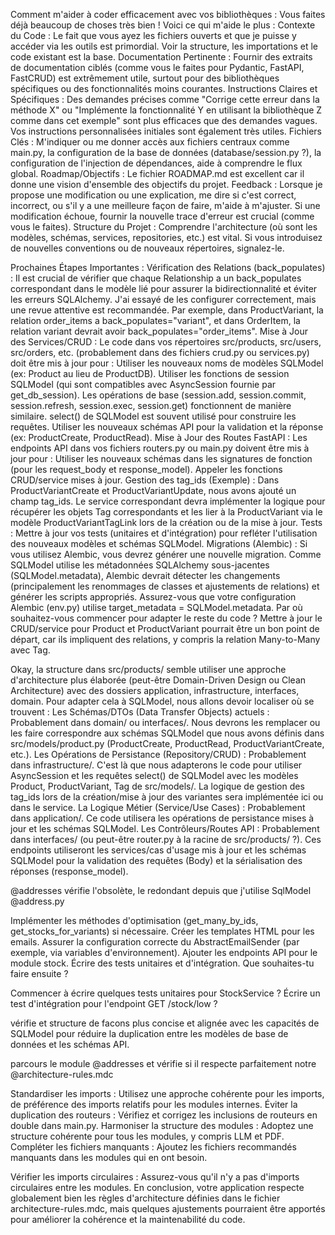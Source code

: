 Comment m'aider à coder efficacement avec vos bibliothèques :
Vous faites déjà beaucoup de choses très bien ! Voici ce qui m'aide le plus :
Contexte du Code : Le fait que vous ayez les fichiers ouverts et que je puisse y accéder via les outils est primordial. Voir la structure, les importations et le code existant est la base.
Documentation Pertinente : Fournir des extraits de documentation ciblés (comme vous le faites pour Pydantic, FastAPI, FastCRUD) est extrêmement utile, surtout pour des bibliothèques spécifiques ou des fonctionnalités moins courantes.
Instructions Claires et Spécifiques : Des demandes précises comme "Corrige cette erreur dans la méthode X" ou "Implémente la fonctionnalité Y en utilisant la bibliothèque Z comme dans cet exemple" sont plus efficaces que des demandes vagues. Vos instructions personnalisées initiales sont également très utiles.
Fichiers Clés : M'indiquer ou me donner accès aux fichiers centraux comme main.py, la configuration de la base de données (database/session.py ?), la configuration de l'injection de dépendances, aide à comprendre le flux global.
Roadmap/Objectifs : Le fichier ROADMAP.md est excellent car il donne une vision d'ensemble des objectifs du projet.
Feedback : Lorsque je propose une modification ou une explication, me dire si c'est correct, incorrect, ou s'il y a une meilleure façon de faire, m'aide à m'ajuster. Si une modification échoue, fournir la nouvelle trace d'erreur est crucial (comme vous le faites).
Structure du Projet : Comprendre l'architecture (où sont les modèles, schémas, services, repositories, etc.) est vital. Si vous introduisez de nouvelles conventions ou de nouveaux répertoires, signalez-le.


Prochaines Étapes Importantes :
Vérification des Relations (back_populates) : Il est crucial de vérifier que chaque Relationship a un back_populates correspondant dans le modèle lié pour assurer la bidirectionnalité et éviter les erreurs SQLAlchemy. J'ai essayé de les configurer correctement, mais une revue attentive est recommandée. Par exemple, dans ProductVariant, la relation order_items a back_populates="variant", et dans OrderItem, la relation variant devrait avoir back_populates="order_items".
Mise à Jour des Services/CRUD : Le code dans vos répertoires src/products, src/users, src/orders, etc. (probablement dans des fichiers crud.py ou services.py) doit être mis à jour pour :
Utiliser les nouveaux noms de modèles SQLModel (ex: Product au lieu de ProductDB).
Utiliser les fonctions de session SQLModel (qui sont compatibles avec AsyncSession fournie par get_db_session). Les opérations de base (session.add, session.commit, session.refresh, session.exec, session.get) fonctionnent de manière similaire. select() de SQLModel est souvent utilisé pour construire les requêtes.
Utiliser les nouveaux schémas API pour la validation et la réponse (ex: ProductCreate, ProductRead).
Mise à Jour des Routes FastAPI : Les endpoints API dans vos fichiers routers.py ou main.py doivent être mis à jour pour :
Utiliser les nouveaux schémas dans les signatures de fonction (pour les request_body et response_model).
Appeler les fonctions CRUD/service mises à jour.
Gestion des tag_ids (Exemple) : Dans ProductVariantCreate et ProductVariantUpdate, nous avons ajouté un champ tag_ids. Le service correspondant devra implémenter la logique pour récupérer les objets Tag correspondants et les lier à la ProductVariant via le modèle ProductVariantTagLink lors de la création ou de la mise à jour.
Tests : Mettre à jour vos tests (unitaires et d'intégration) pour refléter l'utilisation des nouveaux modèles et schémas SQLModel.
Migrations (Alembic) : Si vous utilisez Alembic, vous devrez générer une nouvelle migration. Comme SQLModel utilise les métadonnées SQLAlchemy sous-jacentes (SQLModel.metadata), Alembic devrait détecter les changements (principalement les renommages de classes et ajustements de relations) et générer les scripts appropriés. Assurez-vous que votre configuration Alembic (env.py) utilise target_metadata = SQLModel.metadata.
Par où souhaitez-vous commencer pour adapter le reste du code ? Mettre à jour le CRUD/service pour Product et ProductVariant pourrait être un bon point de départ, car ils impliquent des relations, y compris la relation Many-to-Many avec Tag.


Okay, la structure dans src/products/ semble utiliser une approche d'architecture plus élaborée (peut-être Domain-Driven Design ou Clean Architecture) avec des dossiers application, infrastructure, interfaces, domain.
Pour adapter cela à SQLModel, nous allons devoir localiser où se trouvent :
Les Schémas/DTOs (Data Transfer Objects) actuels : Probablement dans domain/ ou interfaces/. Nous devrons les remplacer ou les faire correspondre aux schémas SQLModel que nous avons définis dans src/models/product.py (ProductCreate, ProductRead, ProductVariantCreate, etc.).
Les Opérations de Persistance (Repository/CRUD) : Probablement dans infrastructure/. C'est là que nous adapterons le code pour utiliser AsyncSession et les requêtes select() de SQLModel avec les modèles Product, ProductVariant, Tag de src/models/. La logique de gestion des tag_ids lors de la création/mise à jour des variantes sera implémentée ici ou dans le service.
La Logique Métier (Service/Use Cases) : Probablement dans application/. Ce code utilisera les opérations de persistance mises à jour et les schémas SQLModel.
Les Contrôleurs/Routes API : Probablement dans interfaces/ (ou peut-être router.py à la racine de src/products/ ?). Ces endpoints utiliseront les services/cas d'usage mis à jour et les schémas SQLModel pour la validation des requêtes (Body) et la sérialisation des réponses (response_model).


@addresses vérifie l'obsolète, le redondant depuis que j'utilise SqlModel @address.py 




Implémenter les méthodes d'optimisation (get_many_by_ids, get_stocks_for_variants) si nécessaire.
Créer les templates HTML pour les emails.
Assurer la configuration correcte du AbstractEmailSender (par exemple, via variables d'environnement).
Ajouter les endpoints API pour le module stock.
Écrire des tests unitaires et d'intégration.
Que souhaites-tu faire ensuite ?





Commencer à écrire quelques tests unitaires pour StockService ?
Écrire un test d'intégration pour l'endpoint GET /stock/low ?

vérifie et structure de facons plus concise et alignée avec les capacités de SQLModel pour réduire la duplication entre les modèles de base de données et les schémas API.


parcours le module @addresses et vérifie si il respecte parfaitement notre @architecture-rules.mdc 



Standardiser les imports : Utilisez une approche cohérente pour les imports, de préférence des imports relatifs pour les modules internes.
Éviter la duplication des routeurs : Vérifiez et corrigez les inclusions de routeurs en double dans main.py.
Harmoniser la structure des modules : Adoptez une structure cohérente pour tous les modules, y compris LLM et PDF.
Compléter les fichiers manquants : Ajoutez les fichiers recommandés manquants dans les modules qui en ont besoin.

Vérifier les imports circulaires : Assurez-vous qu'il n'y a pas d'imports circulaires entre les modules.
En conclusion, votre application respecte globalement bien les règles d'architecture définies dans le fichier architecture-rules.mdc, mais quelques ajustements pourraient être apportés pour améliorer la cohérence et la maintenabilité du code.


